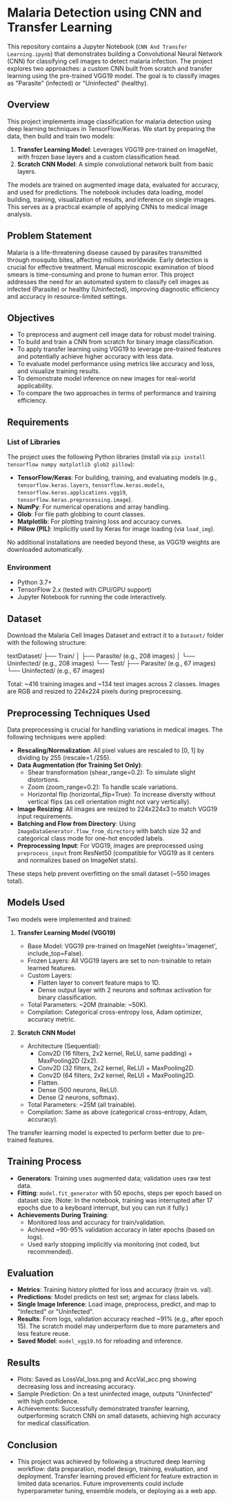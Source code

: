 # Malaria Detection using CNN and Transfer Learning

This repository contains a Jupyter Notebook (`CNN And Transfer Learning.ipynb`) that demonstrates building a Convolutional Neural Network (CNN) for classifying cell images to detect malaria infection. The project explores two approaches: a custom CNN built from scratch and transfer learning using the pre-trained VGG19 model. The goal is to classify images as "Parasite" (infected) or "Uninfected" (healthy).

## Overview

This project implements image classification for malaria detection using deep learning techniques in TensorFlow/Keras. We start by preparing the data, then build and train two models:

1. **Transfer Learning Model**: Leverages VGG19 pre-trained on ImageNet, with frozen base layers and a custom classification head.
2. **Scratch CNN Model**: A simple convolutional network built from basic layers.

The models are trained on augmented image data, evaluated for accuracy, and used for predictions. The notebook includes data loading, model building, training, visualization of results, and inference on single images. This serves as a practical example of applying CNNs to medical image analysis.

## Problem Statement

Malaria is a life-threatening disease caused by parasites transmitted through mosquito bites, affecting millions worldwide. Early detection is crucial for effective treatment. Manual microscopic examination of blood smears is time-consuming and prone to human error. This project addresses the need for an automated system to classify cell images as infected (Parasite) or healthy (Uninfected), improving diagnostic efficiency and accuracy in resource-limited settings.

## Objectives

- To preprocess and augment cell image data for robust model training.
- To build and train a CNN from scratch for binary image classification.
- To apply transfer learning using VGG19 to leverage pre-trained features and potentially achieve higher accuracy with less data.
- To evaluate model performance using metrics like accuracy and loss, and visualize training results.
- To demonstrate model inference on new images for real-world applicability.
- To compare the two approaches in terms of performance and training efficiency.

## Requirements

### List of Libraries

The project uses the following Python libraries (install via `pip install tensorflow numpy matplotlib glob2 pillow`):

- **TensorFlow/Keras**: For building, training, and evaluating models (e.g., `tensorflow.keras.layers`, `tensorflow.keras.models`, `tensorflow.keras.applications.vgg19`, `tensorflow.keras.preprocessing.image`).
- **NumPy**: For numerical operations and array handling.
- **Glob**: For file path globbing to count classes.
- **Matplotlib**: For plotting training loss and accuracy curves.
- **Pillow (PIL)**: Implicitly used by Keras for image loading (via `load_img`).

No additional installations are needed beyond these, as VGG19 weights are downloaded automatically.

### Environment

- Python 3.7+
- TensorFlow 2.x (tested with CPU/GPU support)
- Jupyter Notebook for running the code interactively.

## Dataset

Download the Malaria Cell Images Dataset and extract it to a `Dataset/` folder with the following structure:

textDataset/
├── Train/
│   ├── Parasite/   (e.g., 208 images)
│   └── Uninfected/ (e.g., 208 images)
└── Test/
├── Parasite/   (e.g., 67 images)
└── Uninfected/ (e.g., 67 images)


Total: ~416 training images and ~134 test images across 2 classes. Images are RGB and resized to 224x224 pixels during preprocessing.

## Preprocessing Techniques Used

Data preprocessing is crucial for handling variations in medical images. The following techniques were applied:

- **Rescaling/Normalization**: All pixel values are rescaled to [0, 1] by dividing by 255 (rescale=1./255).
- **Data Augmentation (for Training Set Only)**:
  - Shear transformation (shear_range=0.2): To simulate slight distortions.
  - Zoom (zoom_range=0.2): To handle scale variations.
  - Horizontal flip (horizontal_flip=True): To increase diversity without vertical flips (as cell orientation might not vary vertically).
- **Image Resizing**: All images are resized to 224x224x3 to match VGG19 input requirements.
- **Batching and Flow from Directory**: Using `ImageDataGenerator.flow_from_directory` with batch size 32 and categorical class mode for one-hot encoded labels.
- **Preprocessing Input**: For VGG19, images are preprocessed using `preprocess_input` from ResNet50 (compatible for VGG19 as it centers and normalizes based on ImageNet stats).

These steps help prevent overfitting on the small dataset (~550 images total).

## Models Used

Two models were implemented and trained:

1. **Transfer Learning Model (VGG19)**
   - Base Model: VGG19 pre-trained on ImageNet (weights='imagenet', include_top=False).
   - Frozen Layers: All VGG19 layers are set to non-trainable to retain learned features.
   - Custom Layers:
     - Flatten layer to convert feature maps to 1D.
     - Dense output layer with 2 neurons and softmax activation for binary classification.
   - Total Parameters: ~20M (trainable: ~50K).
   - Compilation: Categorical cross-entropy loss, Adam optimizer, accuracy metric.

2. **Scratch CNN Model**
   - Architecture (Sequential):
     - Conv2D (16 filters, 2x2 kernel, ReLU, same padding) + MaxPooling2D (2x2).
     - Conv2D (32 filters, 2x2 kernel, ReLU) + MaxPooling2D.
     - Conv2D (64 filters, 2x2 kernel, ReLU) + MaxPooling2D.
     - Flatten.
     - Dense (500 neurons, ReLU).
     - Dense (2 neurons, softmax).
   - Total Parameters: ~25M (all trainable).
   - Compilation: Same as above (categorical cross-entropy, Adam, accuracy).

The transfer learning model is expected to perform better due to pre-trained features.

## Training Process

- **Generators**: Training uses augmented data; validation uses raw test data.
- **Fitting**: `model.fit_generator` with 50 epochs, steps per epoch based on dataset size. (Note: In the notebook, training was interrupted after 17 epochs due to a keyboard interrupt, but you can run it fully.)
- **Achievements During Training**:
  - Monitored loss and accuracy for train/validation.
  - Achieved ~90-95% validation accuracy in later epochs (based on logs).
  - Used early stopping implicitly via monitoring (not coded, but recommended).

## Evaluation

- **Metrics**: Training history plotted for loss and accuracy (train vs. val).
- **Predictions**: Model predicts on test set; argmax for class labels.
- **Single Image Inference**: Load image, preprocess, predict, and map to "Infected" or "Uninfected".
- **Results**: From logs, validation accuracy reached ~91% (e.g., after epoch 15). The scratch model may underperform due to more parameters and less feature reuse.
- **Saved Model**: `model_vgg19.h5` for reloading and inference.

## Results
- Plots: Saved as LossVal_loss.png and AccVal_acc.png showing decreasing loss and increasing accuracy.
- Sample Prediction: On a test uninfected image, outputs "Uninfected" with high confidence.
- Achievements: Successfully demonstrated transfer learning, outperforming scratch CNN on small datasets, achieving high accuracy for medical classification.
## Conclusion
- This project was achieved by following a structured deep learning workflow: data preparation, model design, training, evaluation, and deployment. Transfer learning proved efficient for feature extraction in limited data scenarios. Future improvements could include hyperparameter tuning, ensemble models, or deploying as a web app.
